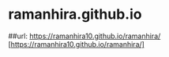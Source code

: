 # ramanhira.github.io

##url: https://ramanhira10.github.io/ramanhira/ [https://ramanhira10.github.io/ramanhira/]
